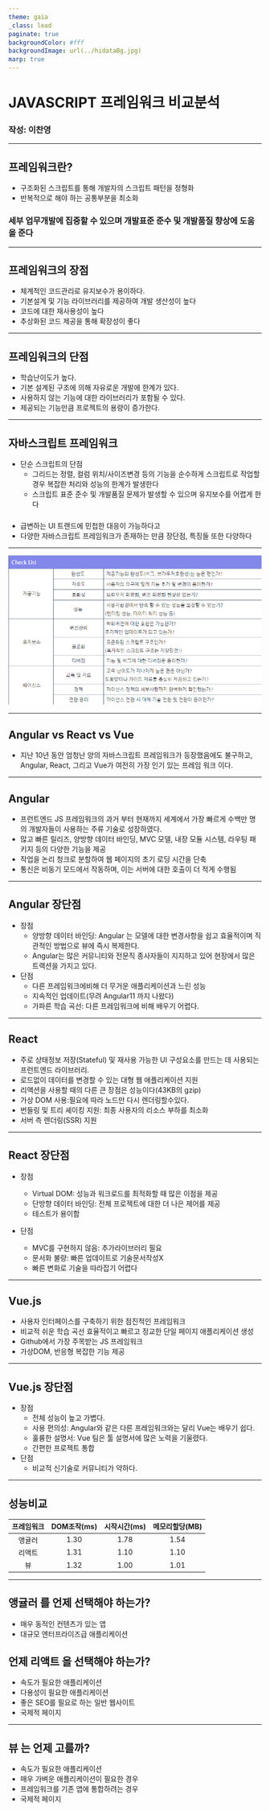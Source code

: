 ```yaml
---
theme: gaia
_class: lead 
paginate: true
backgroundColor: #fff
backgroundImage: url(../hidataBg.jpg)
marp: true
---
```

# JAVASCRIPT 프레임워크 비교분석
### 작성: 이찬영
---
## 프레임워크란?
 - 구조화된 스크립트를 통해 개발자의 스크립트 패턴을 정형화 
 - 반복적으로 해야 하는 공통부분을 최소화
 ### 세부 업무개발에 집중할 수 있으며 개발표준 준수 및 개발품질 향상에 도움을 준다
 ---
 ## 프레임워크의 장점

  - 체계적인 코드관리로 유지보수가 용이하다.
  - 기본설계 및 기능 라이브러리를 제공하여 개발 생산성이 높다
  - 코드에 대한 재사용성이 높다
  - 추상화된 코드 제공을 통해 확장성이 좋다

---

## 프레임워크의 단점

- 학습난이도가 높다.
- 기본 설계된 구조에 의해 자유로운 개발에 한계가 있다.
- 사용하지 않는 기능에 대한 라이브러리가 포함될 수 있다.
-  제공되는 기능만큼 프로젝트의 용량이 증가한다.
---
## 자바스크립트 프레임워크

 - 단순 스크립트의 단점
    - 그리드는 정렬, 컬럼 위치/사이즈변경 등의 기능을 순수하게 스크립트로 작업할 경우 복잡한 처리와 성능의 한계가 발생한다
    - 스크립트 표준 준수 및 개발품질 문제가 발생할 수 있으며 유지보수를 어렵게 한다
### 
  - 급변하는 UI 트랜드에 민첩한 대응이 가능하다고
  - 다양한 자바스크립트 프레임워크가 존재하는 만큼 장단점, 특징들 또한 다양하다
---
![bg width:1100px](img/checklist.png)

---
## Angular vs React vs Vue
 - 지난 10년 동안 엄청난 양의 자바스크립트 프레임워크가 등장했음에도 불구하고, Angular, React, 그리고 Vue가 여전히 가장 인기 있는 프레임 워크 이다.
 
 --- 
## Angular
 - 프런트엔드 JS 프레임워크의 과거 부터 현재까지 세계에서 가장 빠르게 수백만 명의 개발자들이 사용하는 주류 기술로 성장하였다.
 - 많고 빠른 릴리즈, 양방향 데이터 바인딩, MVC 모델, 내장 모듈 시스템, 라우팅 패키지 등의 다양한 기능을 제공
 - 작업을 논리 청크로 분할하여 웹 페이지의 초기 로딩 시간을 단축
 - 통신은 비동기 모드에서 작동하며, 이는 서버에 대한 호출이 더 적게 수행됨
 
 ---
## Angular 장단점

  - 장점
    - 양방향 데이터 바인딩: Angular 는 모델에 대한 변경사항을 쉽고 효율적이며 직관적인 방법으로 뷰에 즉시 복제한다.
    - Angular는 많은 커뮤니티와 전문직 종사자들이 지지하고 있어 현장에서 많은 트랙션을 가지고 있다.
  - 단점
    - 다른 프레임워크에비해 더 무거운 애플리케이션과 느린 성능
    - 지속적인 업데이트(무려 Angular11 까지 나왔다)
    - 가파른 학습 곡선: 다른 프레임워크에 비해 배우기 어렵다.
---
## React
 - 주로 상태정보 저장(Stateful) 및 재사용 가능한 UI 구성요소를 만드는 데 사용되는 프런트엔드 라이브러리.
 - 로드없이 데이터를 변경할 수 있는 대형 웹 애플리케이션 지원
 - 리액션을 사용할 때의 다른 큰 장점은 성능이다(43KB의 gzip)
 - 가상 DOM 사용:필요에 따라 노드만 다시 렌더링할수있다.
 - 번들링 및 트리 셰이킹 지원: 최종 사용자의 리소스 부하를 최소화
- 서버 측 렌더링(SSR) 지원
---
## React 장단점
  - 장점
    - Virtual DOM:  성능과 워크로드를 최적화할 때 많은 이점을 제공
    - 단방향 데이터 바인딩: 전체 프로젝트에 대한 더 나은 제어를 제공
    - 테스트가 용이함
  
  - 단점
    - MVC를 구현하지 않음: 추가라이브러리 필요
    - 문서화 불량: 빠른 업데이트로 기술문서작성X
    - 빠른 변화로 기술을 따라잡기 어렵다
---
## Vue.js
  - 사용자 인터페이스를 구축하기 위한 점진적인 프레임워크
  - 비교적 쉬운 학습 곡선 효율적이고 빠르고 정교한 단일 페이지 애플리케이션 생성  
  - Github에서 가장 주목받는 JS 프레임워크
  - 가상DOM, 반응형 복잡한 기능 제공

---
## Vue.js 장단점

  - 장점
    - 전체 성능이 높고 가볍다.
    - 사용 편의성: Angular와 같은 다른 프레임워크와는 달리 Vue는 배우기 쉽다.
    - 훌륭한 설명서: Vue 팀은 툴 설명서에 많은 노력을 기울렸다.
    - 간편한 프로젝트 통합
  - 단점 
    - 비교적 신기술로 커뮤니티가 약하다.
---
## 성능비교

|프레임워크 |DOM조작(ms)|시작시간(ms)|메모리할당(MB)|
|:---:|:---:|:---:|:---:|
|앵귤러|1.30|1.78|1.54|
|리액트|1.31|1.10|1.10|
|뷰|1.32|1.00|1.01|
--- 
## 앵귤러 를 언제 선택해야 하는가?
 - 매우 동적인 컨텐츠가 있는 앱
 - 대규모 엔터프라이즈급 애플리케이션
 ## 언제 리액트 을 선택해야 하는가?
 - 속도가 필요한 애플리케이션
 - 다용성이 필요한 애플리케이션
 - 좋은 SEO를 필요로 하는 일반 웹사이트
 - 국제적 페이지 
 --- 
 ## 뷰 는 언제 고를까?
 - 속도가 필요한 애플리케이션
 - 매우 가벼운 애플리케이션이 필요한 경우
 - 프레임워크를 기존 앱에 통합하려는 경우
 - 국제적 페이지 



